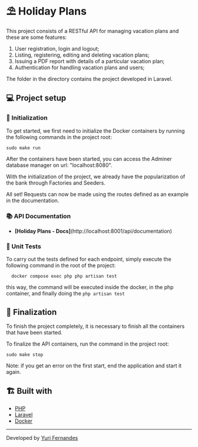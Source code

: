 # ⛱ **Holiday Plans**

This project consists of a RESTful API for managing vacation plans and these are some features:

1. User registration, login and logout;
2. Listing, registering, editing and deleting vacation plans;
3. Issuing a PDF report with details of a particular vacation plan;
7. Authentication for handling vacation plans and users;

The folder in the directory contains the project developed in Laravel.



## 💻 **Project setup**



### 🛫 Initialization

To get started, we first need to initialize the Docker containers by running the following commands in the project root:
```
sudo make run
```
After the containers have been started, you can access the Adminer database manager on url: "localhost:8080".

With the initialization of the project, we already have the popularization of the bank through Factories and Seeders.

All set! Requests can now be made using the routes defined as an example in the documentation.



### 📚 API Documentation

* **[Holiday Plans - Docs]**(http://localhost:8001/api/documentation)


### 📝 Unit Tests

To carry out the tests defined for each endpoint, simply execute the following command in the root of the project:
```
  docker compose exec php php artisan test
```
this way, the command will be executed inside the docker, in the php container, and finally doing the `php artisan test`


## 🔧 Finalization

To finish the project completely, it is necessary to finish all the containers that have been started.

To finalize the API containers, run the command in the project root:

```
sudo make stop
```

Note: if you get an error on the first start, end the application and start it again.

## 🏗️ **Built with**

* [PHP](https://www.php.net/)
* [Laravel](https://laravel.com/)
* [Docker](https://www.docker.com/)

---
Developed by [Yuri Fernandes](https://github.com/fernandesyuri16)

